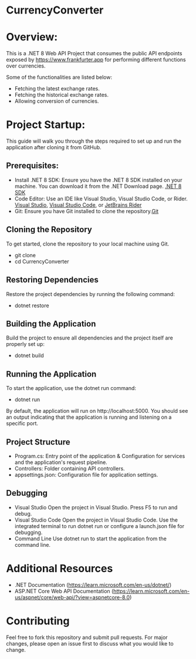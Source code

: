 # CurrencyConverter

# Overview:
This is a .NET 8 Web API Project that consumes the public API endpoints exposed by https://www.frankfurter.app for performing different functions over currencies. 

Some of the functionalities are listed below:
- Fetching the latest exchange rates.
- Fetching the historical exchange rates.
- Allowing conversion of currencies.

# Project Startup:
This guide will walk you through the steps required to set up and run the application after cloning it from GitHub.

## Prerequisites:
- Install .NET 8 SDK: Ensure you have the .NET 8 SDK installed on your machine. You can download it from the .NET Download page. [.NET 8 SDK](https://dotnet.microsoft.com/download/dotnet/8.0)
- Code Editor: Use an IDE like Visual Studio, Visual Studio Code, or Rider. [Visual Studio](https://visualstudio.microsoft.com/), [Visual Studio Code](https://code.visualstudio.com/), or [JetBrains Rider](https://www.jetbrains.com/rider/)
- Git: Ensure you have Git installed to clone the repository.[Git](https://git-scm.com/)

## Cloning the Repository
To get started, clone the repository to your local machine using Git.

- git clone [<repository-url>](https://github.com/muhammadhamza20/CurrencyConverter.git)
- cd CurrencyConverter

## Restoring Dependencies
Restore the project dependencies by running the following command:
- dotnet restore

## Building the Application
Build the project to ensure all dependencies and the project itself are properly set up:
- dotnet build

## Running the Application
To start the application, use the dotnet run command:
- dotnet run

By default, the application will run on http://localhost:5000. You should see an output indicating that the application is running and listening on a specific port.

## Project Structure
- Program.cs: Entry point of the application & Configuration for services and the application's request pipeline.
- Controllers: Folder containing API controllers.
- appsettings.json: Configuration file for application settings.

## Debugging
- Visual Studio
  Open the project in Visual Studio.
  Press F5 to run and debug.
- Visual Studio Code
  Open the project in Visual Studio Code.
  Use the integrated terminal to run dotnet run or configure a launch.json file for debugging.
- Command Line
  Use dotnet run to start the application from the command line.

# Additional Resources
- .NET Documentation (https://learn.microsoft.com/en-us/dotnet/)
- ASP.NET Core Web API Documentation (https://learn.microsoft.com/en-us/aspnet/core/web-api/?view=aspnetcore-8.0)

# Contributing
Feel free to fork this repository and submit pull requests. For major changes, please open an issue first to discuss what you would like to change.
